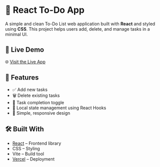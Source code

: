 # 📝 React To-Do App

A simple and clean To-Do List web application built with **React** and styled using **CSS**. This project helps users add, delete, and manage tasks in a minimal UI.

## 🔗 Live Demo

🌐 [Visit the Live App](https://react-hamza-todo.vercel.app/)

## 🚀 Features

- ✅ Add new tasks
- 🗑️ Delete existing tasks
- 📌 Task completion toggle
- 💾 Local state management using React Hooks
- 🎯 Simple, responsive design


## 🛠️ Built With

- [React](https://reactjs.org/) – Frontend library
- CSS – Styling
- Vite – Build tool
- [Vercel](https://vercel.com) – Deployment


